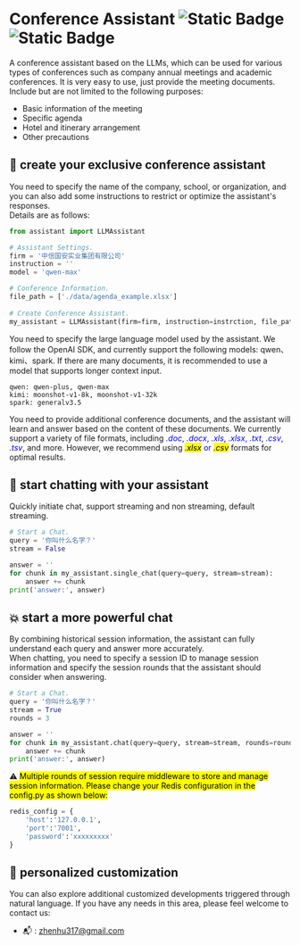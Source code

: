 # Conference Assistant ![Static Badge](https://img.shields.io/badge/Apache-2.0-green) ![Static Badge](https://img.shields.io/badge/NewBie-NLP-blue)
A conference assistant based on the LLMs, which can be used for various types of conferences such as company annual meetings and academic conferences. It is very easy to use, just provide the meeting documents.  
Include but are not limited to the following purposes:
- Basic information of the meeting
- Specific agenda
- Hotel and itinerary arrangement
- Other precautions  
## 🤖 create your exclusive conference assistant  
You need to specify the name of the company, school, or organization, and you can also add some instructions to restrict or optimize the assistant's responses.      
 Details are as follows:  
```python 
from assistant import LLMAssistant

# Assistant Settings.
firm = '中信国安实业集团有限公司' 
instruction = '' 
model = 'qwen-max'

# Conference Information.
file_path = ['./data/agenda_example.xlsx'] 
        
# Create Conference Assistant.
my_assistant = LLMAssistant(firm=firm, instruction=instrction, file_path=file_path, model=model)
```  
You need to specify the large language model used by the assistant. We follow the OpenAI SDK, and currently support the following models: qwen、kimi、spark. If there are many documents, it is recommended to use a model that supports longer context input.  
```
qwen: qwen-plus, qwen-max  
kimi: moonshot-v1-8k, moonshot-v1-32k  
spark: generalv3.5  
``` 
You need to provide additional conference documents, and the assistant will learn and answer based on the content of these documents. We currently support a variety of file formats, including <font color=blue>*.doc*, *.docx*, *.xls*, *.xlsx*, *.txt*, *.csv*, *.tsv*</font>, and more. However, we recommend using <font color=blue><mark>*.xlsx*</mark> or <mark>*.csv*</mark></font> formats for optimal results.   
## 💫 start chatting with your assistant  
Quickly initiate chat, support streaming and non streaming, default streaming.
```python 
# Start a Chat.
query = '你叫什么名字？'
stream = False

answer = ''
for chunk in my_assistant.single_chat(query=query, stream=stream):
    answer += chunk
print('answer:', answer)
```
## 💥 start a more powerful chat  
By combining historical session information, the assistant can fully understand each query and answer more accurately.  
When chatting, you need to specify a session ID to manage session information and specify the session rounds that the assistant should consider when answering.
```python 
# Start a Chat.
query = '你叫什么名字？'
stream = True
rounds = 3

answer = ''
for chunk in my_assistant.chat(query=query, stream=stream, rounds=rounds):
    answer += chunk
print('answer:', answer)
```
⚠ <mark>Multiple rounds of session require middleware to store and manage session information. Please change your Redis configuration in the config.py as shown below:</mark>    
```python  
redis_config = {
    'host':'127.0.0.1',
    'port':'7001',
    'password':'xxxxxxxxx'
}
```
## 🤝 personalized customization
You can also explore additional customized developments triggered through natural language. If you have any needs in this area, please feel welcome to contact us:  
- 📬 : zhenhu317@gmail.com  